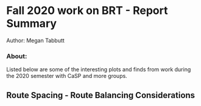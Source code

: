 # Fall 2020 work on BRT - Report Summary

Author: Megan Tabbutt

### About:
 Listed below are some of the interesting plots and finds from work during the 2020 semester with CaSP and more groups. 
 
 
 ## Route Spacing - Route Balancing Considerations
 
 
